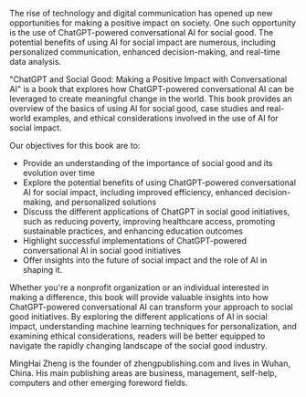 
The rise of technology and digital communication has opened up new opportunities for making a positive impact on society. One such opportunity is the use of ChatGPT-powered conversational AI for social good. The potential benefits of using AI for social impact are numerous, including personalized communication, enhanced decision-making, and real-time data analysis.

"ChatGPT and Social Good: Making a Positive Impact with Conversational AI" is a book that explores how ChatGPT-powered conversational AI can be leveraged to create meaningful change in the world. This book provides an overview of the basics of using AI for social good, case studies and real-world examples, and ethical considerations involved in the use of AI for social impact.

Our objectives for this book are to:

* Provide an understanding of the importance of social good and its evolution over time
* Explore the potential benefits of using ChatGPT-powered conversational AI for social impact, including improved efficiency, enhanced decision-making, and personalized solutions
* Discuss the different applications of ChatGPT in social good initiatives, such as reducing poverty, improving healthcare access, promoting sustainable practices, and enhancing education outcomes
* Highlight successful implementations of ChatGPT-powered conversational AI in social good initiatives
* Offer insights into the future of social impact and the role of AI in shaping it.

Whether you're a nonprofit organization or an individual interested in making a difference, this book will provide valuable insights into how ChatGPT-powered conversational AI can transform your approach to social good initiatives. By exploring the different applications of AI in social impact, understanding machine learning techniques for personalization, and examining ethical considerations, readers will be better equipped to navigate the rapidly changing landscape of the social good industry.

MingHai Zheng is the founder of zhengpublishing.com and lives in Wuhan, China. His main publishing areas are business, management, self-help, computers and other emerging foreword fields.
